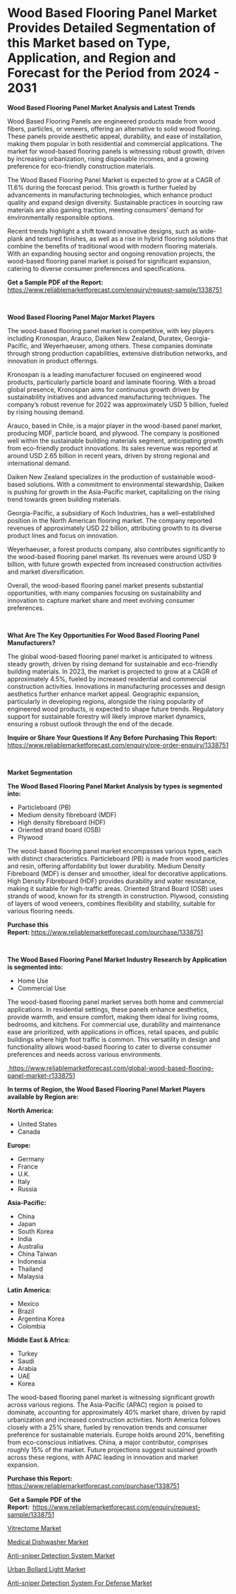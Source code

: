 <p><h1>Wood Based Flooring Panel Market Provides Detailed Segmentation of this Market based on Type, Application, and Region and Forecast for the Period from 2024 - 2031</h1></p><p><strong>Wood Based Flooring Panel Market Analysis and Latest Trends</strong></p>
<p><p>Wood Based Flooring Panels are engineered products made from wood fibers, particles, or veneers, offering an alternative to solid wood flooring. These panels provide aesthetic appeal, durability, and ease of installation, making them popular in both residential and commercial applications. The market for wood-based flooring panels is witnessing robust growth, driven by increasing urbanization, rising disposable incomes, and a growing preference for eco-friendly construction materials.</p><p>The Wood Based Flooring Panel Market is expected to grow at a CAGR of 11.6% during the forecast period. This growth is further fueled by advancements in manufacturing technologies, which enhance product quality and expand design diversity. Sustainable practices in sourcing raw materials are also gaining traction, meeting consumers’ demand for environmentally responsible options. </p><p>Recent trends highlight a shift toward innovative designs, such as wide-plank and textured finishes, as well as a rise in hybrid flooring solutions that combine the benefits of traditional wood with modern flooring materials. With an expanding housing sector and ongoing renovation projects, the wood-based flooring panel market is poised for significant expansion, catering to diverse consumer preferences and specifications.</p></p>
<p><strong>Get a Sample PDF of the Report:&nbsp;</strong> <a href="https://www.reliablemarketforecast.com/enquiry/request-sample/1338751?utm_campaign=1082&utm_medium=2&utm_source=Github&utm_content=ia&utm_term=20102024&utm_id=wood-based-flooring-panel">https://www.reliablemarketforecast.com/enquiry/request-sample/1338751</a></p>
<p>&nbsp;</p>
<p><strong>Wood Based Flooring Panel Major Market Players</strong></p>
<p><p>The wood-based flooring panel market is competitive, with key players including Kronospan, Arauco, Daiken New Zealand, Duratex, Georgia-Pacific, and Weyerhaeuser, among others. These companies dominate through strong production capabilities, extensive distribution networks, and innovation in product offerings.</p><p>Kronospan is a leading manufacturer focused on engineered wood products, particularly particle board and laminate flooring. With a broad global presence, Kronospan aims for continuous growth driven by sustainability initiatives and advanced manufacturing techniques. The company’s robust revenue for 2022 was approximately USD 5 billion, fueled by rising housing demand.</p><p>Arauco, based in Chile, is a major player in the wood-based panel market, producing MDF, particle board, and plywood. The company is positioned well within the sustainable building materials segment, anticipating growth from eco-friendly product innovations. Its sales revenue was reported at around USD 2.65 billion in recent years, driven by strong regional and international demand.</p><p>Daiken New Zealand specializes in the production of sustainable wood-based solutions. With a commitment to environmental stewardship, Daiken is pushing for growth in the Asia-Pacific market, capitalizing on the rising trend towards green building materials.</p><p>Georgia-Pacific, a subsidiary of Koch Industries, has a well-established position in the North American flooring market. The company reported revenues of approximately USD 22 billion, attributing growth to its diverse product lines and focus on innovation.</p><p>Weyerhaeuser, a forest products company, also contributes significantly to the wood-based flooring panel market. Its revenues were around USD 9 billion, with future growth expected from increased construction activities and market diversification.</p><p>Overall, the wood-based flooring panel market presents substantial opportunities, with many companies focusing on sustainability and innovation to capture market share and meet evolving consumer preferences.</p></p>
<p>&nbsp;</p>
<p><strong>What Are The Key Opportunities For Wood Based Flooring Panel Manufacturers?</strong></p>
<p><p>The global wood-based flooring panel market is anticipated to witness steady growth, driven by rising demand for sustainable and eco-friendly building materials. In 2023, the market is projected to grow at a CAGR of approximately 4.5%, fueled by increased residential and commercial construction activities. Innovations in manufacturing processes and design aesthetics further enhance market appeal. Geographic expansion, particularly in developing regions, alongside the rising popularity of engineered wood products, is expected to shape future trends. Regulatory support for sustainable forestry will likely improve market dynamics, ensuring a robust outlook through the end of the decade.</p></p>
<p><strong>Inquire or Share Your Questions If Any Before Purchasing This Report:</strong> <a href="https://www.reliablemarketforecast.com/enquiry/pre-order-enquiry/1338751?utm_campaign=1082&utm_medium=2&utm_source=Github&utm_content=ia&utm_term=20102024&utm_id=wood-based-flooring-panel">https://www.reliablemarketforecast.com/enquiry/pre-order-enquiry/1338751</a></p>
<p>&nbsp;</p>
<p><strong>Market Segmentation</strong></p>
<p><strong>The Wood Based Flooring Panel Market Analysis by types is segmented into:</strong></p>
<p><ul><li>Particleboard (PB)</li><li>Medium density fibreboard (MDF)</li><li>High density fibreboard (HDF)</li><li>Oriented strand board (OSB)</li><li>Plywood</li></ul></p>
<p><p>The wood-based flooring panel market encompasses various types, each with distinct characteristics. Particleboard (PB) is made from wood particles and resin, offering affordability but lower durability. Medium Density Fibreboard (MDF) is denser and smoother, ideal for decorative applications. High Density Fibreboard (HDF) provides durability and water resistance, making it suitable for high-traffic areas. Oriented Strand Board (OSB) uses strands of wood, known for its strength in construction. Plywood, consisting of layers of wood veneers, combines flexibility and stability, suitable for various flooring needs.</p></p>
<p><strong>Purchase this Report:&nbsp;</strong><a href="https://www.reliablemarketforecast.com/purchase/1338751?utm_campaign=1082&utm_medium=2&utm_source=Github&utm_content=ia&utm_term=20102024&utm_id=wood-based-flooring-panel">https://www.reliablemarketforecast.com/purchase/1338751</a></p>
<p>&nbsp;</p>
<p><strong>The Wood Based Flooring Panel Market Industry Research by Application is segmented into:</strong></p>
<p><ul><li>Home Use</li><li>Commercial Use</li></ul></p>
<p><p>The wood-based flooring panel market serves both home and commercial applications. In residential settings, these panels enhance aesthetics, provide warmth, and ensure comfort, making them ideal for living rooms, bedrooms, and kitchens. For commercial use, durability and maintenance ease are prioritized, with applications in offices, retail spaces, and public buildings where high foot traffic is common. This versatility in design and functionality allows wood-based flooring to cater to diverse consumer preferences and needs across various environments.</p></p>
<p><a href="https://www.reliablemarketforecast.com/global-wood-based-flooring-panel-market-r1338751?utm_campaign=1082&utm_medium=2&utm_source=Github&utm_content=ia&utm_term=20102024&utm_id=wood-based-flooring-panel">&nbsp;https://www.reliablemarketforecast.com/global-wood-based-flooring-panel-market-r1338751</a></p>
<p><strong>In terms of Region, the Wood Based Flooring Panel Market Players available by Region are:</strong></p>
<p>
    <p> <strong> North America: </strong>
        <ul>
            <li>United States</li>
            <li>Canada</li>
        </ul>
        </p> 
    <p> <strong> Europe: </strong>
        <ul>
            <li>Germany</li>
            <li>France</li>
            <li>U.K.</li>
            <li>Italy</li>
            <li>Russia</li>
        </ul>
        </p> 
    <p> <strong> Asia-Pacific: </strong>
        <ul>
            <li>China</li>
            <li>Japan</li>
            <li>South Korea</li>
            <li>India</li>
            <li>Australia</li>
            <li>China Taiwan</li>
            <li>Indonesia</li>
            <li>Thailand</li>
            <li>Malaysia</li>
        </ul>
        </p> 
    <p> <strong> Latin America: </strong>
        <ul>
            <li>Mexico</li>
            <li>Brazil</li>
            <li>Argentina Korea</li>
            <li>Colombia</li>
        </ul>
        </p> 
    <p> <strong> Middle East & Africa: </strong>
        <ul>
            <li>Turkey</li>
            <li>Saudi</li>
            <li>Arabia</li>
            <li>UAE</li>
            <li>Korea</li>
        </ul>
    </p>
    </p>
<p><p>The wood-based flooring panel market is witnessing significant growth across various regions. The Asia-Pacific (APAC) region is poised to dominate, accounting for approximately 40% market share, driven by rapid urbanization and increased construction activities. North America follows closely with a 25% share, fueled by renovation trends and consumer preference for sustainable materials. Europe holds around 20%, benefiting from eco-conscious initiatives. China, a major contributor, comprises roughly 15% of the market. Future projections suggest sustained growth across these regions, with APAC leading in innovation and market expansion.</p></p>
<p><strong>Purchase this Report: </strong><a href="https://www.reliablemarketforecast.com/purchase/1338751?utm_campaign=1082&utm_medium=2&utm_source=Github&utm_content=ia&utm_term=20102024&utm_id=wood-based-flooring-panel">https://www.reliablemarketforecast.com/purchase/1338751</a></p>
<p>&nbsp;<strong>Get a Sample PDF of the Report:&nbsp;&nbsp;</strong><a href="https://www.reliablemarketforecast.com/enquiry/request-sample/1338751?utm_campaign=1082&utm_medium=2&utm_source=Github&utm_content=ia&utm_term=20102024&utm_id=wood-based-flooring-panel">https://www.reliablemarketforecast.com/enquiry/request-sample/1338751</a></p>
<p><strong></strong></p>
<p><p><a href="https://www.linkedin.com/pulse/vitrectome-market-global-regional-analysis-focus-end-user-dc7vc?utm_campaign=1082&utm_medium=2&utm_source=Github&utm_content=ia&utm_term=20102024&utm_id=wood-based-flooring-panel">Vitrectome Market</a></p><p><a href="https://www.linkedin.com/pulse/medical-dishwasher-market-trends-focusing-insight-forecast-yhrvc?utm_campaign=1082&utm_medium=2&utm_source=Github&utm_content=ia&utm_term=20102024&utm_id=wood-based-flooring-panel">Medical Dishwasher Market</a></p><p><a href="https://github.com/judesaxav/Market-Research-Report-List-1/blob/main/anti-sniper-detection-system-market.md?utm_campaign=1082&utm_medium=2&utm_source=Github&utm_content=ia&utm_term=20102024&utm_id=wood-based-flooring-panel">Anti-sniper Detection System Market</a></p><p><a href="https://www.linkedin.com/pulse/urban-bollard-light-market-outlook-share-analysis-growth-twsbc?utm_campaign=1082&utm_medium=2&utm_source=Github&utm_content=ia&utm_term=20102024&utm_id=wood-based-flooring-panel">Urban Bollard Light Market</a></p><p><a href="https://github.com/marcouhbmammoc/Market-Research-Report-List-1/blob/main/anti-sniper-detection-system-for-defense-market.md?utm_campaign=1082&utm_medium=2&utm_source=Github&utm_content=ia&utm_term=20102024&utm_id=wood-based-flooring-panel">Anti-sniper Detection System For Defense Market</a></p></p>